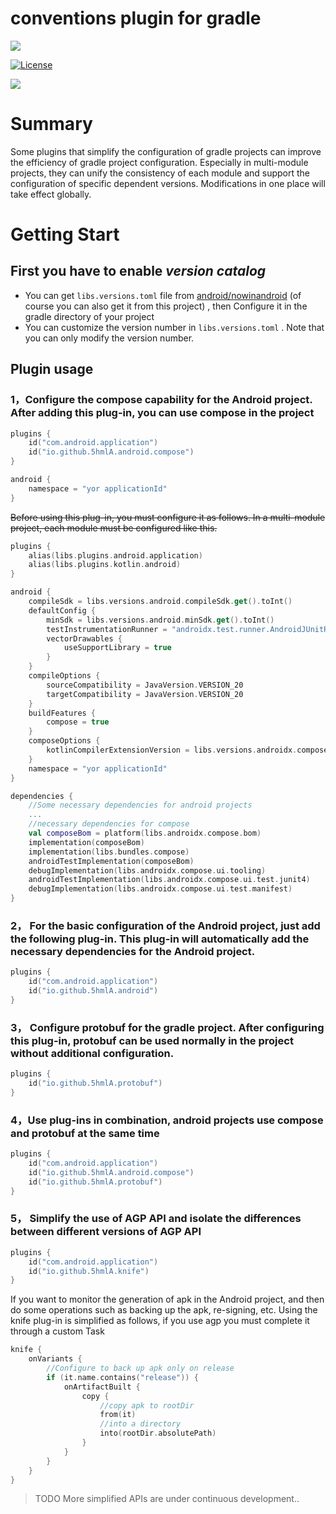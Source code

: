 # conventions plugin for gradle

![](https://img.shields.io/badge/Android-Plugins-brightgreen.svg)

[![License](https://img.shields.io/badge/LICENSE-Apache%202-green.svg?style=flat-square)](https://www.apache.org/licenses/LICENSE-2.0) 

![](https://img.shields.io/badge/Android%20Gradle%20Plugin-8.3+-lightgreen.svg)

# Summary
Some plugins that simplify the configuration of gradle projects can improve the efficiency of gradle project configuration. Especially in multi-module projects, they can unify the consistency of each module and support the configuration of specific dependent versions. Modifications in one place will take effect globally.

# Getting Start
## First you have to enable *version catalog*
- You can get ````libs.versions.toml```` file from [android/nowinandroid](https://github.com/android/nowinandroid) (of course you can also get it from this project) , then Configure it in the gradle directory of your project
- You can customize the version number in ````libs.versions.toml```` . Note that you can only modify the version number.
## Plugin usage
### 1，Configure the compose capability for the Android project. After adding this plug-in, you can use compose in the project
```kotlin
plugins {
    id("com.android.application")
    id("io.github.5hmlA.android.compose")
}

android {
    namespace = "yor applicationId"
}
```
~~Before using this plug-in, you must configure it as follows. In a multi-module project, each module must be configured like this.~~

```kotlin
plugins {
    alias(libs.plugins.android.application)
    alias(libs.plugins.kotlin.android)
}

android {
    compileSdk = libs.versions.android.compileSdk.get().toInt()
    defaultConfig {
        minSdk = libs.versions.android.minSdk.get().toInt()
        testInstrumentationRunner = "androidx.test.runner.AndroidJUnitRunner"
        vectorDrawables {
            useSupportLibrary = true
        }
    }
    compileOptions {
        sourceCompatibility = JavaVersion.VERSION_20
        targetCompatibility = JavaVersion.VERSION_20
    }
    buildFeatures {
        compose = true
    }
    composeOptions {
        kotlinCompilerExtensionVersion = libs.versions.androidx.compose.compiler.get()
    }
    namespace = "yor applicationId"
}

dependencies {
    //Some necessary dependencies for android projects
    ...
    //necessary dependencies for compose
    val composeBom = platform(libs.androidx.compose.bom)
    implementation(composeBom)
    implementation(libs.bundles.compose)
    androidTestImplementation(composeBom)
    debugImplementation(libs.androidx.compose.ui.tooling)
    androidTestImplementation(libs.androidx.compose.ui.test.junit4)
    debugImplementation(libs.androidx.compose.ui.test.manifest)
}
```


### 2， For the basic configuration of the Android project, just add the following plug-in. This plug-in will automatically add the necessary dependencies for the Android project.
```kotlin
plugins {
    id("com.android.application")
    id("io.github.5hmlA.android")
}
```

### 3， Configure protobuf for the gradle project. After configuring this plug-in, protobuf can be used normally in the project without additional configuration.
```kotlin
plugins {
    id("io.github.5hmlA.protobuf")
}
```

### 4，Use plug-ins in combination, android projects use compose and protobuf at the same time
```kotlin
plugins {
    id("com.android.application")
    id("io.github.5hmlA.android.compose")
    id("io.github.5hmlA.protobuf")
}
```

### 5， Simplify the use of AGP API and isolate the differences between different versions of AGP API
```kotlin
plugins {
    id("com.android.application")
    id("io.github.5hmlA.knife")
}
```
If you want to monitor the generation of apk in the Android project, and then do some operations such as backing up the apk, re-signing, etc.
Using the knife plug-in is simplified as follows, if you use agp you must complete it through a custom Task
```kotlin
knife {
    onVariants {
        //Configure to back up apk only on release
        if (it.name.contains("release")) {
            onArtifactBuilt {
                copy {
                    //copy apk to rootDir
                    from(it)
                    //into a directory
                    into(rootDir.absolutePath)
                }
            }
        }
    }
}
```
>TODO More simplified APIs are under continuous development..
